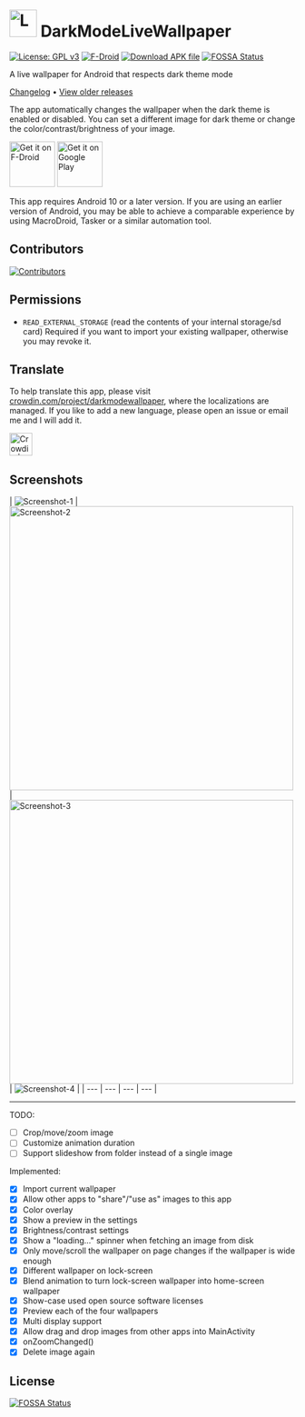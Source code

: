 # <img src="https://raw.githubusercontent.com/cvzi/darkmodewallpaper/main/app/src/main/ic_launcher-playstore.png" alt="Launcher icon" height="48"> DarkModeLiveWallpaper


[![License: GPL v3](https://img.shields.io/badge/License-GPL%20v3%20or%20later-a32d2a?style=for-the-badge&logo=GNU)](https://www.gnu.org/licenses/gpl-3.0)
[![F-Droid](https://img.shields.io/f-droid/v/com.github.cvzi.darkmodewallpaper.svg?style=for-the-badge&logo=f-droid)](https://f-droid.org/packages/com.github.cvzi.darkmodewallpaper/)
[![Download APK file](https://img.shields.io/github/release/cvzi/darkmodewallpaper.svg?style=for-the-badge&label=Download%20apk&logo=android&color=3d8)](https://github.com/cvzi/darkmodewallpaper/releases/latest)
[![FOSSA Status](https://img.shields.io/endpoint?style=for-the-badge&url=https%3A%2F%2Funtitled-1ieeta2z95od.runkit.sh%2F%3Furl%3Dhttps%253A%252F%252Fapp.fossa.com%252Fapi%252Fprojects%252Fgit%25252Bgithub.com%25252Fcvzi%25252Fdarkmodewallpaper.svg%253Ftype%253Dshield)](https://app.fossa.com/projects/git%2Bgithub.com%2Fcvzi%2Fdarkmodewallpaper?ref=badge_shield)

A live wallpaper for Android that respects dark theme mode

[Changelog](CHANGELOG.md) • [View older releases](https://keybase.pub/cuzi/DarkModeWallpaper_bin/)

The app automatically changes the wallpaper when the dark theme is enabled or disabled.
You can set a different image for dark theme or change the color/contrast/brightness of
your image.

[<img src="https://fdroid.gitlab.io/artwork/badge/get-it-on.png"
     alt="Get it on F-Droid"
     height="80">](https://f-droid.org/packages/com.github.cvzi.darkmodewallpaper/)
[<img src="https://play.google.com/intl/en_us/badges/images/generic/en-play-badge.png"
     alt="Get it on Google Play"
     height="80">](https://play.google.com/store/apps/details?id=com.github.cvzi.darkmodewallpaper)

This app requires Android 10 or a later version. If you are using an earlier version of Android, you may be able to
achieve a comparable experience by using MacroDroid, Tasker or a similar automation tool.

## Contributors

[![Contributors](https://contrib.rocks/image?repo=cvzi/darkmodewallpaper)](https://github.com/cvzi/darkmodewallpaper/graphs/contributors)

## Permissions

* `READ_EXTERNAL_STORAGE` (read the contents of your internal storage/sd card)
    Required if you want to import your existing wallpaper, otherwise you may revoke it.

## Translate

To help translate this app, please visit [crowdin.com/project/darkmodewallpaper](https://crwd.in/darkmodewallpaper?utm_source=badge&utm_medium=referral&utm_campaign=badge-add-on), where the localizations are managed. If you like to add a new language, please open an issue or email me and I will add it.

[<image src="https://badges.crowdin.net/badge/dark/crowdin-on-light.png"
     alt="Crowdin | Agile localization for tech companies"
     height="40">](https://https://crwd.in/darkmodewallpaper?utm_source=badge&utm_medium=referral&utm_campaign=badge-add-on)

## Screenshots

[//]: # ([<img src="https://raw.githubusercontent.com/meanindra/darkmodewallpaper/main/fastlane/metadata/android/en-US/images/phoneScreenshots/1_en-US.png")

[//]: # (     alt="Screenshot 1")

[//]: # (     height="500">]&#40;https://raw.githubusercontent.com/meanindra/darkmodewallpaper/main/fastlane/metadata/android/en-US/images/phoneScreenshots/1_en-US.png&#41;)

[//]: # ([<img src="https://raw.githubusercontent.com/meanindra/darkmodewallpaper/main/fastlane/metadata/android/en-US/images/phoneScreenshots/2_en-US.png")

[//]: # (     alt="Screenshot 2")

[//]: # (     height="500">]&#40;https://raw.githubusercontent.com/meanindra/darkmodewallpaper/main/fastlane/metadata/android/en-US/images/phoneScreenshots/2_en-US.png&#41;)

[//]: # ([<img src="https://raw.githubusercontent.com/meanindra/darkmodewallpaper/main/fastlane/metadata/android/en-US/images/phoneScreenshots/3_en-US.png")

[//]: # (     alt="Screenshot 3")

[//]: # (     height="500">]&#40;https://raw.githubusercontent.com/meanindra/darkmodewallpaper/main/fastlane/metadata/android/en-US/images/phoneScreenshots/3_en-US.png&#41;)

[//]: # ([<img src="https://raw.githubusercontent.com/meanindra/darkmodewallpaper/main/fastlane/metadata/android/en-US/images/phoneScreenshots/4_en-US.png")

[//]: # (     alt="Screenshot 4")

[//]: # (     height="500">]&#40;https://raw.githubusercontent.com/meanindra/darkmodewallpaper/main/fastlane/metadata/android/en-US/images/phoneScreenshots/4_en-US.png&#41;)
| <img src="/fastlane/metadata/android/en-US/images/phoneScreenshots/1_en-US.png" alt="Screenshot-1" /> | <img src="/fastlane/metadata/android/en-US/images/phoneScreenshots/2_en-US.png" alt="Screenshot-2" height="500" /> | <img src="/fastlane/metadata/android/en-US/images/phoneScreenshots/3_en-US.png" alt="Screenshot-3" height="500" /> | <img src="/fastlane/metadata/android/en-US/images/phoneScreenshots/4_en-US.png" alt="Screenshot-4" /> |
| --- | --- | --- | --- |

----------------


TODO:

* [ ] Crop/move/zoom image
* [ ] Customize animation duration
* [ ] Support slideshow from folder instead of a single image

Implemented:

* [x] Import current wallpaper
* [x] Allow other apps to "share"/"use as" images to this app
* [x] Color overlay
* [x] Show a preview in the settings
* [x] Brightness/contrast settings
* [x] Show a "loading..." spinner when fetching an image from disk
* [x] Only move/scroll the wallpaper on page changes if the wallpaper is wide enough
* [x] Different wallpaper on lock-screen
* [x] Blend animation to turn lock-screen wallpaper into home-screen wallpaper
* [x] Show-case used open source software licenses
* [x] Preview each of the four wallpapers
* [x] Multi display support
* [x] Allow drag and drop images from other apps into MainActivity
* [x] onZoomChanged()
* [x] Delete image again

## License

[![FOSSA Status](https://app.fossa.com/api/projects/git%2Bgithub.com%2Fcvzi%2Fdarkmodewallpaper.svg?type=large)](https://app.fossa.com/projects/git%2Bgithub.com%2Fcvzi%2Fdarkmodewallpaper?ref=badge_large)
